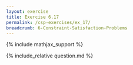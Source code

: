 ```yaml
---
layout: exercise
title: Exercise 6.17
permalink: /csp-exercises/ex_17/
breadcrumb: 6-Constraint-Satisfaction-Problems
---
```


{% include mathjax_support %}

<div><i class="arrow-up loader" data-chapter="csp-exercises" data-exercise="ex_17" data-rating="0"></i></div>
{% include_relative question.md %}
